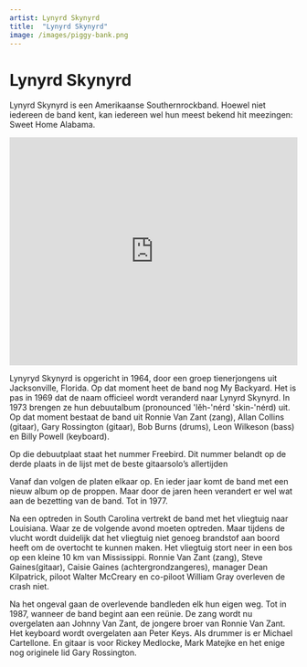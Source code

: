 ```yaml
---
artist: Lynyrd Skynyrd
title:  "Lynyrd Skynyrd"
image: /images/piggy-bank.png
---
```


# Lynyrd Skynyrd

<span class="lead">Lynyrd Skynyrd is een Amerikaanse Southernrockband. Hoewel niet iedereen de band kent, kan iedereen wel hun meest bekend hit meezingen: Sweet Home Alabama.</span>

<iframe width="100%" height="400" src="https://www.youtube.com/embed/QxIWDmmqZzY" frameborder="0" allowfullscreen></iframe>

<span class="engels">Lynyryd Skynyrd</span> is opgericht in 1964, door een groep tienerjongens uit Jacksonville, Florida. Op dat moment heet de band nog <span class="engels">My Backyard</span>. Het is pas in 1969 dat de naam officieel wordt veranderd naar <span class="engels">Lynyrd Skynyrd</span>. In 1973 brengen ze hun debuutalbum <span class="engels">(pronounced 'lĕh-'nérd 'skin-'nérd)</span> uit. Op dat moment bestaat de band uit Ronnie Van Zant (zang), Allan Collins (gitaar), Gary Rossington (gitaar), Bob Burns (drums), Leon Wilkeson (bass) en Billy Powell (keyboard).Op die debuutplaat staat het nummer <span class="engels">Freebird</span>. Dit nummer belandt op de derde plaats in <span tooltip="ThoughtCo., The 15 Best Guitar Solos of All Time, Dan Cross, geraadpleegd op 23/07/2017{% include link.html tekst='Bron' url='https://www.thoughtco.com/best-guitar-solos-1712160' escaped=true new_tab=true %}">de lijst met de beste gitaarsolo’s allertijden</span>Vanaf dan volgen de platen elkaar op. En ieder jaar komt de band met een nieuw album op de proppen. Maar door de jaren heen verandert er wel wat aan de bezetting van de band. Tot in 1977.Na een optreden in South Carolina vertrekt de band met het vliegtuig naar Louisiana. Waar ze de volgende avond moeten optreden. Maar tijdens de vlucht wordt duidelijk dat het vliegtuig niet genoeg brandstof aan boord heeft om de overtocht te kunnen maken. Het vliegtuig stort neer in een bos op een kleine 10 km van Mississippi. Ronnie Van Zant (zang), Steve Gaines(gitaar), Caisie Gaines (achtergrondzangeres), manager Dean Kilpatrick, piloot Walter McCreary en co-piloot William Gray overleven de crash niet.Na het ongeval gaan de overlevende bandleden elk hun eigen weg. Tot in 1987, wanneer de band begint aan een reünie. De zang wordt nu overgelaten aan Johnny Van Zant, de jongere broer van Ronnie Van Zant. Het keyboard wordt overgelaten aan Peter Keys. Als drummer is er Michael Cartellone. En gitaar is voor Rickey Medlocke, Mark Matejke en het enige nog originele lid Gary Rossington.